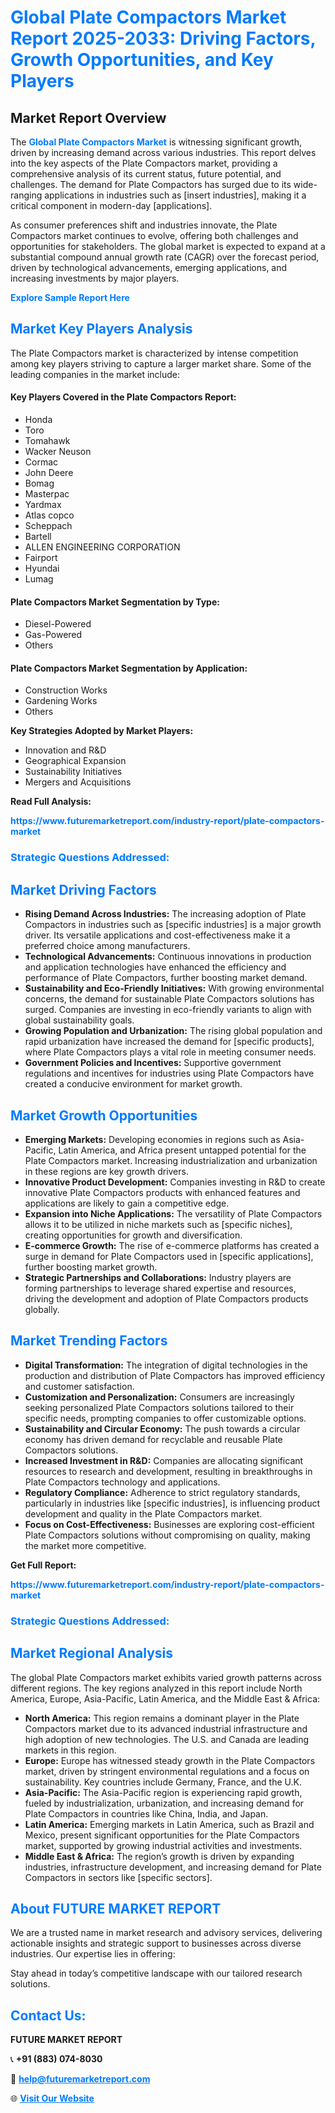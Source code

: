 <h1 style="color: #007BFF;">Global Plate Compactors Market Report 2025-2033: Driving Factors, Growth Opportunities, and Key Players</h1>

<section id="overview">
<h2>Market Report Overview</h2>
<p>The <a href="https://www.futuremarketreport.com/industry-report/plate-compactors-market" style="color: #007BFF; text-decoration: none;"><strong>Global Plate Compactors Market</strong></a> is witnessing significant growth, driven by increasing demand across various industries. This report delves into the key aspects of the Plate Compactors market, providing a comprehensive analysis of its current status, future potential, and challenges. The demand for Plate Compactors has surged due to its wide-ranging applications in industries such as [insert industries], making it a critical component in modern-day [applications].</p>
<p>As consumer preferences shift and industries innovate, the Plate Compactors market continues to evolve, offering both challenges and opportunities for stakeholders. The global market is expected to expand at a substantial compound annual growth rate (CAGR) over the forecast period, driven by technological advancements, emerging applications, and increasing investments by major players.</p>
</section>

<section id="overview">
<p><a href="https://www.futuremarketreport.com/request-sample/reportId=42682" style="color: #007BFF; text-decoration: none;"><strong>Explore Sample Report Here</strong></a></p>
</section>

<section id="key-players">
<h2 style="color: #007BFF;">Market Key Players Analysis</h2>
<p>The Plate Compactors market is characterized by intense competition among key players striving to capture a larger market share. Some of the leading companies in the market include:</p>
<h4>Key Players Covered in the Plate Compactors Report:</h4>
<ul><li>Honda</li><li>Toro</li><li>Tomahawk</li><li>Wacker Neuson</li><li>Cormac</li><li>John Deere</li><li>Bomag</li><li>Masterpac</li><li>Yardmax</li><li>Atlas copco</li><li>Scheppach</li><li>Bartell</li><li>ALLEN ENGINEERING CORPORATION</li><li>Fairport</li><li>Hyundai</li><li>Lumag</li></ul>
<h4>Plate Compactors Market Segmentation by Type:</h4>
<ul><li>Diesel-Powered</li><li>Gas-Powered</li><li>Others</li></ul>

<h4>Plate Compactors Market Segmentation by Application:</h4>
<ul><li>Construction Works</li><li>Gardening Works</li><li>Others</li></ul>
<p><strong>Key Strategies Adopted by Market Players:</strong></p>
<ul>
<li>Innovation and R&D</li>
<li>Geographical Expansion</li>
<li>Sustainability Initiatives</li>
<li>Mergers and Acquisitions</li>
</ul>
</section>

<section>
<p><strong>Read Full Analysis: </strong></p><a href="https://www.futuremarketreport.com/industry-report/plate-compactors-market" style="color: #007BFF; text-decoration: none;"><strong>https://www.futuremarketreport.com/industry-report/plate-compactors-market</strong></a>
<h3 style="color: #007BFF;">Strategic Questions Addressed:</h3>
</section>

<section id="driving-factors">
<h2 style="color: #007BFF;">Market Driving Factors</h2>
<ul>
<li><strong>Rising Demand Across Industries:</strong> The increasing adoption of Plate Compactors in industries such as [specific industries] is a major growth driver. Its versatile applications and cost-effectiveness make it a preferred choice among manufacturers.</li>
<li><strong>Technological Advancements:</strong> Continuous innovations in production and application technologies have enhanced the efficiency and performance of Plate Compactors, further boosting market demand.</li>
<li><strong>Sustainability and Eco-Friendly Initiatives:</strong> With growing environmental concerns, the demand for sustainable Plate Compactors solutions has surged. Companies are investing in eco-friendly variants to align with global sustainability goals.</li>
<li><strong>Growing Population and Urbanization:</strong> The rising global population and rapid urbanization have increased the demand for [specific products], where Plate Compactors plays a vital role in meeting consumer needs.</li>
<li><strong>Government Policies and Incentives:</strong> Supportive government regulations and incentives for industries using Plate Compactors have created a conducive environment for market growth.</li>
</ul>
</section>

<section id="growth-opportunities">
<h2 style="color: #007BFF;">Market Growth Opportunities</h2>
<ul>
<li><strong>Emerging Markets:</strong> Developing economies in regions such as Asia-Pacific, Latin America, and Africa present untapped potential for the Plate Compactors market. Increasing industrialization and urbanization in these regions are key growth drivers.</li>
<li><strong>Innovative Product Development:</strong> Companies investing in R&D to create innovative Plate Compactors products with enhanced features and applications are likely to gain a competitive edge.</li>
<li><strong>Expansion into Niche Applications:</strong> The versatility of Plate Compactors allows it to be utilized in niche markets such as [specific niches], creating opportunities for growth and diversification.</li>
<li><strong>E-commerce Growth:</strong> The rise of e-commerce platforms has created a surge in demand for Plate Compactors used in [specific applications], further boosting market growth.</li>
<li><strong>Strategic Partnerships and Collaborations:</strong> Industry players are forming partnerships to leverage shared expertise and resources, driving the development and adoption of Plate Compactors products globally.</li>
</ul>
</section>

<section id="trending-factors">
<h2 style="color: #007BFF;">Market Trending Factors</h2>
<ul>
<li><strong>Digital Transformation:</strong> The integration of digital technologies in the production and distribution of Plate Compactors has improved efficiency and customer satisfaction.</li>
<li><strong>Customization and Personalization:</strong> Consumers are increasingly seeking personalized Plate Compactors solutions tailored to their specific needs, prompting companies to offer customizable options.</li>
<li><strong>Sustainability and Circular Economy:</strong> The push towards a circular economy has driven demand for recyclable and reusable Plate Compactors solutions.</li>
<li><strong>Increased Investment in R&D:</strong> Companies are allocating significant resources to research and development, resulting in breakthroughs in Plate Compactors technology and applications.</li>
<li><strong>Regulatory Compliance:</strong> Adherence to strict regulatory standards, particularly in industries like [specific industries], is influencing product development and quality in the Plate Compactors market.</li>
<li><strong>Focus on Cost-Effectiveness:</strong> Businesses are exploring cost-efficient Plate Compactors solutions without compromising on quality, making the market more competitive.</li>
</ul>
</section>

<section>
<p><strong>Get Full Report: </strong></p><a href="https://www.futuremarketreport.com/industry-report/plate-compactors-market" style="color: #007BFF; text-decoration: none;"><strong>https://www.futuremarketreport.com/industry-report/plate-compactors-market</strong></a>
<h3 style="color: #007BFF;">Strategic Questions Addressed:</h3>
</section>


<section id="regional-analysis">
<h2 style="color: #007BFF;">Market Regional Analysis</h2>
<p>The global Plate Compactors market exhibits varied growth patterns across different regions. The key regions analyzed in this report include North America, Europe, Asia-Pacific, Latin America, and the Middle East & Africa:</p>
<ul>
<li><strong>North America:</strong> This region remains a dominant player in the Plate Compactors market due to its advanced industrial infrastructure and high adoption of new technologies. The U.S. and Canada are leading markets in this region.</li>
<li><strong>Europe:</strong> Europe has witnessed steady growth in the Plate Compactors market, driven by stringent environmental regulations and a focus on sustainability. Key countries include Germany, France, and the U.K.</li>
<li><strong>Asia-Pacific:</strong> The Asia-Pacific region is experiencing rapid growth, fueled by industrialization, urbanization, and increasing demand for Plate Compactors in countries like China, India, and Japan.</li>
<li><strong>Latin America:</strong> Emerging markets in Latin America, such as Brazil and Mexico, present significant opportunities for the Plate Compactors market, supported by growing industrial activities and investments.</li>
<li><strong>Middle East & Africa:</strong> The region’s growth is driven by expanding industries, infrastructure development, and increasing demand for Plate Compactors in sectors like [specific sectors].</li>
</ul>
</section>

<footer>
<h2 style="color: #007BFF;">About FUTURE MARKET REPORT</h2>
<p>We are a trusted name in market research and advisory services, delivering actionable insights and strategic support to businesses across diverse industries. Our expertise lies in offering:</p>

<p>Stay ahead in today’s competitive landscape with our tailored research solutions.</p>

<h2 style="color: #007BFF;">Contact Us:</h2>
<p><strong>FUTURE MARKET REPORT</strong></p>
<p>📞 <strong>+91 (883) 074-8030</strong></p>
<p>📧 <strong><a href="mailto:help@futuremarketreport.com" style="color: #007BFF;">help@futuremarketreport.com</a></strong></p>
<p>🌐 <strong><a href="https://www.futuremarketreport.com/" style="color: #007BFF;">Visit Our Website</a></strong></p>
</footer>